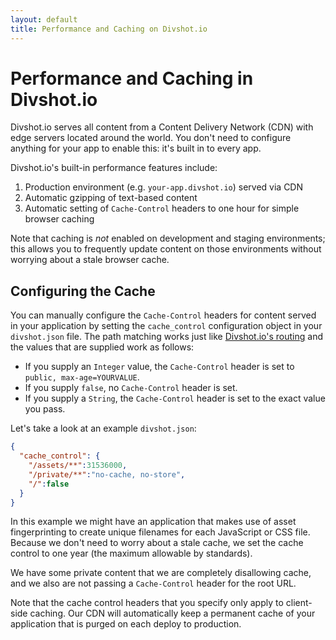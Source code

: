 ```yaml
---
layout: default
title: Performance and Caching on Divshot.io
---
```


# Performance and Caching in Divshot.io

<p class="lead">Divshot.io serves all content from a Content Delivery Network (CDN) with edge servers located
around the world. You don't need to configure anything for your app to enable this: it's built
in to every app.</p>

Divshot.io's built-in performance features include:

1. Production environment (e.g. `your-app.divshot.io`) served via CDN
2. Automatic gzipping of text-based content
3. Automatic setting of `Cache-Control` headers to one hour for simple browser caching

Note that caching is *not* enabled on development and staging environments; this allows you to
frequently update content on those environments without worrying about a stale browser cache.

## Configuring the Cache

You can manually configure the `Cache-Control` headers for content served in your application
by setting the `cache_control` configuration object in your `divshot.json` file. The path matching
works just like [Divshot.io's routing](/guides/routing) and the values that are supplied work
as follows:

* If you supply an `Integer` value, the `Cache-Control` header is set to `public, max-age=YOURVALUE`.
* If you supply `false`, no `Cache-Control` header is set.
* If you supply a `String`, the `Cache-Control` header is set to the exact value you pass.

Let's take a look at an example `divshot.json`:

```json
{
  "cache_control": {
    "/assets/**":31536000,
    "/private/**":"no-cache, no-store",
    "/":false
  }
}
```

In this example we might have an application that makes use of asset fingerprinting to create unique
filenames for each JavaScript or CSS file. Because we don't need to worry about a stale cache, we set
the cache control to one year (the maximum allowable by standards).

We have some private content that we are completely disallowing cache, and we also are not passing a
`Cache-Control` header for the root URL.

Note that the cache control headers that you specify only apply to client-side caching. Our CDN will
automatically keep a permanent cache of your application that is purged on each deploy to production.